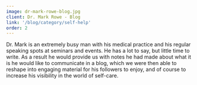```yaml
---
image: dr-mark-rowe-blog.jpg
client: Dr. Mark Rowe - Blog
link: '/blog/category/self-help'
order: 2
---
```

Dr. Mark is an extremely busy man with his medical practice and his regular speaking spots at seminars and events. He has a lot to say, but little time to write. As a result he would provide us with notes he had made about what it is he would like to communicate in a blog, which we were then able to reshape into engaging material for his followers to enjoy, and of course to increase his visibility in the world of self-care.
